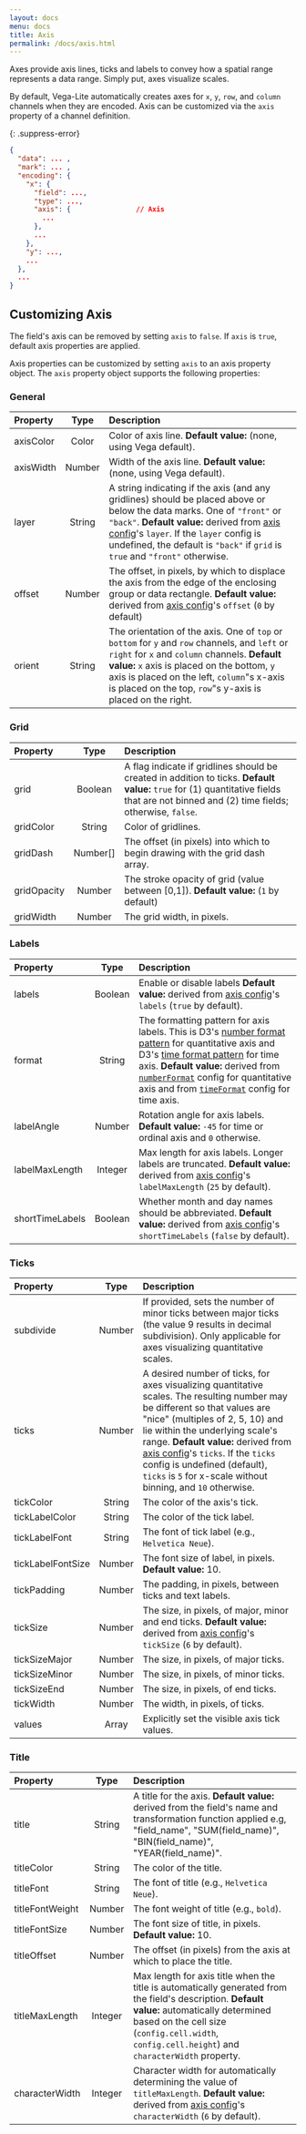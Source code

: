 ```yaml
---
layout: docs
menu: docs
title: Axis
permalink: /docs/axis.html
---
```


Axes provide axis lines, ticks and labels to convey how a spatial range represents a data range. Simply put, axes visualize scales.

By default, Vega-Lite automatically creates axes for `x`, `y`, `row`, and `column` channels when they are encoded. Axis can be customized via the `axis` property of a channel definition.

{: .suppress-error}
```json
{
  "data": ... ,
  "mark": ... ,
  "encoding": {
    "x": {
      "field": ...,
      "type": ...,
      "axis": {                // Axis
        ...
      },
      ...
    },
    "y": ...,
    ...
  },
  ...
}
```

## Customizing Axis

The field's axis can be removed by setting `axis` to `false`. If `axis` is `true`, default axis properties are applied.

Axis properties can be customized by setting `axis` to an axis property object. The `axis` property object supports the following properties:

<!--TODO: add default behavior for each property -->

### General

| Property      | Type          | Description    |
| :------------ |:-------------:| :------------- |
| axisColor     | Color         | Color of axis line. <span class="note-line">__Default value:__  (none, using Vega default). </span> |
| axisWidth     | Number        | Width of the axis line. <span class="note-line">__Default value:__  (none, using Vega default). </span> |
| layer         | String        | A string indicating if the axis (and any gridlines) should be placed above or below the data marks. One of `"front"` or `"back"`. <span class="note-line">__Default value:__ derived from  [axis config](config.html#facet-scale-config)'s `layer`. If the `layer` config is undefined, the default is `"back"` if `grid` is `true` and `"front"` otherwise. </span> |
| offset        | Number | The offset, in pixels, by which to displace the axis from the edge of the enclosing group or data rectangle. <span class="note-line">__Default value:__ derived from  [axis config](config.html#facet-scale-config)'s `offset` (`0` by default)</span>|
| orient        | String        | The orientation of the axis. One of `top` or `bottom` for `y` and `row` channels, and `left` or `right` for `x` and `column` channels. <span class="note-line">__Default value:__ `x` axis is placed on the bottom, `y` axis is placed on the left, `column`"s x-axis is placed on the top, `row`"s y-axis is placed on the right. </span> |

### Grid

| Property      | Type          | Description    |
| :------------ |:-------------:| :------------- |
| grid          | Boolean       | A flag indicate if gridlines should be created in addition to ticks. <span class="note-line">__Default value:__  `true` for (1) quantitative fields that are not binned and (2) time fields;  otherwise, `false`.</span> |
| gridColor     | String        | Color of gridlines. |
| gridDash      | Number[]      | The offset (in pixels) into which to begin drawing with the grid dash array. |
| gridOpacity   | Number        | The stroke opacity of grid (value between [0,1]). <span class="note-line">__Default value:__ (`1` by default)</span>
| gridWidth		| Number 		| The grid width, in pixels. |


### Labels

| Property      | Type          | Description    |
| :------------ |:-------------:| :------------- |
| labels        | Boolean       | Enable or disable labels <span class="note-line">__Default value:__  derived from [axis config](config.html#axis-config)'s `labels` (`true` by default). </span> |
| format        | String        | The formatting pattern for axis labels. This is D3's [number format pattern](https://github.com/mbostock/d3/wiki/Formatting) for quantitative axis and D3's [time format pattern](https://github.com/mbostock/d3/wiki/Time-Formatting) for time axis. <span class="note-line">__Default value:__  derived from [`numberFormat`](config.html#format) config for quantitative axis and from [`timeFormat`](config.html#format) config for time axis.</span>|
| labelAngle    | Number        | Rotation angle for axis labels. <span class="note-line">__Default value:__ `-45` for time or ordinal axis and `0` otherwise.</span> |
| labelMaxLength  | Integer       | Max length for axis labels. Longer labels are truncated. <span class="note-line">__Default value:__  derived from  [axis config](config.html#axis-config)'s `labelMaxLength` (`25` by default). </span> |
| shortTimeLabels | Boolean       | Whether month and day names should be abbreviated. <span class="note-line">__Default value:__  derived from [axis config](config.html#axis-config)'s `shortTimeLabels` (`false` by default). </span> |

### Ticks

| Property      | Type          | Description    |
| :------------ |:-------------:| :------------- |
| subdivide     | Number        | If provided, sets the number of minor ticks between major ticks (the value 9 results in decimal subdivision). Only applicable for axes visualizing quantitative scales.|
| ticks         | Number        | A desired number of ticks, for axes visualizing quantitative scales. The resulting number may be different so that values are "nice" (multiples of 2, 5, 10) and lie within the underlying scale's range. <span class="note-line">__Default value:__  derived from [axis config](config.html#axis-config)'s `ticks`. If the `ticks` config is undefined (default),  `ticks` is `5` for x-scale without binning, and `10` otherwise.</span>  |
| tickColor		| String 		| The color of the axis's tick. |
| tickLabelColor| String 		| The color of the tick label. |
| tickLabelFont	| String 		| The font of tick label (e.g., `Helvetica Neue`). |
| tickLabelFontSize	| Number 		| The font size of label, in pixels. <span class="note-line">__Default value:__ 10. </span> |
| tickPadding   | Number        | The padding, in pixels, between ticks and text labels.|
| tickSize      | Number        | The size, in pixels, of major, minor and end ticks. <span class="note-line">__Default value:__  derived from [axis config](config.html#axis-config)'s `tickSize` (`6` by default). </span>|
| tickSizeMajor | Number        | The size, in pixels, of major ticks.|
| tickSizeMinor | Number        | The size, in pixels, of minor ticks.|
| tickSizeEnd   | Number        | The size, in pixels, of end ticks.|
| tickWidth   	| Number        | The width, in pixels, of ticks.|
| values        | Array         | Explicitly set the visible axis tick values.|

### Title

| Property      | Type          | Description    |
| :------------ |:-------------:| :------------- |
| title         | String        | A title for the axis. <span class="note-line">__Default value:__  derived from the field's name and transformation function applied e.g, "field_name", "SUM(field_name)", "BIN(field_name)", "YEAR(field_name)".</span> |
| titleColor	| String 		| The color of the title. |
| titleFont		| String 		| The font of title (e.g., `Helvetica Neue`). |
| titleFontWeight	| Number 	 	|  The font weight of title (e.g., `bold`). | 
| titleFontSize	| Number 		| The font size of title, in pixels. <span class="note-line">__Default value:__ 10. </span> |
| titleOffset   | Number        | The offset (in pixels) from the axis at which to place the title.|
| titleMaxLength  | Integer     | Max length for axis title when the title is automatically generated from the field\'s description. <span class="note-line">__Default value:__  automatically determined based on the cell size (`config.cell.width`, `config.cell.height`) and `characterWidth` property.</span> |
| characterWidth  | Integer       | Character width for automatically determining the value of `titleMaxLength`. <span class="note-line">__Default value:__  derived from [axis config](config.html#axis-config)'s `characterWidth` (`6` by default). </span> |
